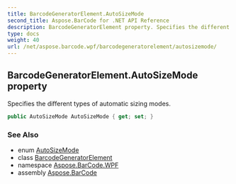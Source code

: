 ```yaml
---
title: BarcodeGeneratorElement.AutoSizeMode
second_title: Aspose.BarCode for .NET API Reference
description: BarcodeGeneratorElement property. Specifies the different types of automatic sizing modes
type: docs
weight: 40
url: /net/aspose.barcode.wpf/barcodegeneratorelement/autosizemode/
---
```

## BarcodeGeneratorElement.AutoSizeMode property

Specifies the different types of automatic sizing modes.

```csharp
public AutoSizeMode AutoSizeMode { get; set; }
```

### See Also

* enum [AutoSizeMode](../../../aspose.barcode.generation/autosizemode/)
* class [BarcodeGeneratorElement](../)
* namespace [Aspose.BarCode.WPF](../../barcodegeneratorelement/)
* assembly [Aspose.BarCode](../../../)



